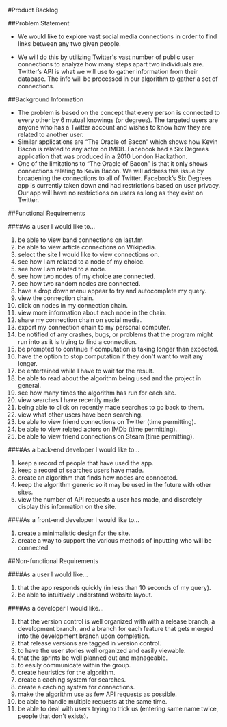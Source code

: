 #Product Backlog

##Problem Statement

* We would like to explore vast social media connections in order to find links between any two given people.

* We will do this by utilizing Twitter's vast number of public user connections to analyze how many steps apart two individuals are. Twitter’s API is what we will use to gather information from their database. The info will be processed in our algorithm to gather a set of connections.

##Background Information
* The problem is based on the concept that every person is connected to every other by 6 mutual knowings (or degrees). The targeted users are anyone who has a Twitter account and wishes to know how they are related to another user.
* Similar applications are “The Oracle of Bacon” which shows how Kevin Bacon is related to any actor on IMDB. Facebook had a Six Degrees application that was produced in a 2010 London Hackathon. 
* One of the limitations to “The Oracle of Bacon” is that it only shows connections relating to Kevin Bacon. We will address this issue by broadening the connections to all of Twitter. Facebook’s Six Degrees app is currently taken down and had restrictions based on user privacy. Our app will have no restrictions on users as long as they exist on Twitter.

##Functional Requirements

####As a user I would like to...
1. be able to view band connections on last.fm
1. be able to view article connections on Wikipedia.
1. select the site I would like to view connections on.
1. see how I am related to a node of my choice.
1. see how I am related to a node.
1. see how two nodes of my choice are connected.
1. see how two random nodes are connected.
1. have a drop down menu appear to try and autocomplete my query.
1. view the connection chain.
1. click on nodes in my connection chain.
1. view more information about each node in the chain.
1. share my connection chain on social media.
1. export my connection chain to my personal computer.
1. be notified of any crashes, bugs, or problems that the program might run into as it is trying to find a connection.
1. be prompted to continue if computation is taking longer than expected.
1. have the option to stop computation if they don't want to wait any longer.
1. be entertained while I have to wait for the result.
1. be able to read about the algorithm being used and the project in general.
1. see how many times the algorithm has run for each site.
1. view searches I have recently made.
1. being able to click on recently made searches to go back to them.
1. view what other users have been searching.
1. be able to view friend connections on Twitter (time permitting).
1. be able to view related actors on IMDb (time permitting).
1. be able to view friend connections on Steam (time permitting).

####As a back-end developer I would like to...
1. keep a record of people that have used the app.
1. keep a record of searches users have made.
1. create an algorithm that finds how nodes are connected.
1. keep the algorithm generic so it may be used in the future with other sites.
1. view the number of API requests a user has made, and discretely display this information on the site.

####As a front-end developer I would like to...
1. create a minimalistic design for the site.
1. create a way to support the various methods of inputting who will be connected.

##Non-functional Requirements

####As a user I would like...
1. that the app responds quickly (in less than 10 seconds of my query).
1. be able to intuitively understand website layout.

####As a developer I would like...
1. that the version control is well organized with with a release branch, a development branch, and a branch for each feature that gets merged into the development branch upon completion.
1. that release versions are tagged in version control.
1. to have the user stories well organized and easily viewable.
1. that the sprints be well planned out and manageable.
1. to easily communicate within the group.
1. create heuristics for the algorithm.
1. create a caching system for searches.
1. create a caching system for connections.
1. make the algorithm use as few API requests as possible.
1. be able to handle multiple requests at the same time.
1. be able to deal with users trying to trick us (entering same name twice, people that don't exists).
